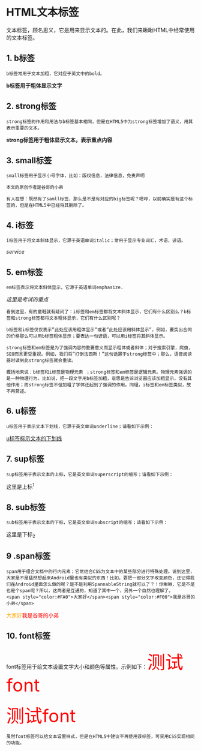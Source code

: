 # HTML文本标签
文本标签，顾名思义，它是用来显示文本的。在此，我们来瞅瞅HTML中经常使用的文本标签。

## 1. b标签
    b标签常用于文本加粗，它对应于英文中的bold。
    
<b>b标签用于粗体显示文字</b>

## 2. strong标签
	strong标签的作用和用法与b标签基本相同，但是在HTML5中为strong标签增加了语义，用其表示重要的文本。

<strong>strong标签用于粗体显示文本，表示重点内容</strong>
## 3. small标签
    small标签用于显示小号字体，比如：版权信息，法律信息，免责声明

<small>本文的原创作者是谷哥的小弟</small>

	有人在想：既然有了samll标签，那么是不是有对应的big标签呢？嗯哼，以前确实是有这个标签的，但是在HTML5中已经将其删除了。
## 4. i标签
    i标签用于将文本斜体显示，它源于英语单词italic；常用于显示专业词汇，术语，谚语。

<i>service</i>

## 5. em标签
    em标签表示将文本斜体显示，它源于英语单词emphasize.

<em>这里是考试的重点</em>

	看到这里，有的童鞋就有疑问了：i标签和em标签都将文本斜体显示，它们有什么区别么？b标签和strong标签都将文本粗体显示，它们有什么区别呢？

	b标签和i标签仅仅表示”此处应该用粗体显示”或者”此处应该用斜体显示”，例如，要突出合同的价格那么可以用b标签粗体显示；要表达一句谚语，可以用i标签将其斜体显示。

	strong标签和em标签是为了强调内容的重要意义而显示粗体或者斜体；对于搜索引擎，爬虫，SEO而言更受重视。例如，我们将”打倒法西斯！”这句话置于strong标签中；那么，语音阅读器时读到此strong标签就会重读。

	概括地来说：b标签和i标签是物理元素 ；strong标签和em标签是逻辑元素。物理元素强调的是一种物理行为。比如说，把一段文字用b标签加粗，意思是告诉浏览器应该加粗显示，没有其他作用；而strong标签不但加粗了字体还起到了强调的作用。同理，i标签和em标签类似，故不再赘述。
## 6. u标签
    u标签用于表示文本下划线，它源于英文单词underline；请看如下示例：

<u>u标签标示文本的下划线</u>

## 7. sup标签
	sup标签用于表示文本的上标，它是英文单词superscript的缩写；请看如下示例：

这里是上标<sup>1</sup>
## 8. sub标签
	sub标签用于表示文本的下标，它是英文单词subscript的缩写；请看如下示例：

这里是下标<sub>2</sub>
## 9 .span标签
	span用于组合文档中的行内元素；它常结合CSS为文本中的某些部分进行特殊处理。说到这里，大家是不是猛然想起来Android里也有类似的东西！比如，要把一部分文字改变颜色，还记得我们在Android里面怎么做的呢？是不是利用SpannableString就可以了？！你瞅瞅，它是不是也是个span呢？所以，这两者是互通的，知道了其中一个，另外一个自然也理解了。
	<span style="color:#FA0">大家好</span><span style="color:#F00">我是谷哥的小弟</span>

<span style="color:#FA0">大家好</span><span style="color:#F00">我是谷哥的小弟</span>
## 10. font标签

font标签用于给文本设置文字大小和颜色等属性。示例如下：<font color="red" size="15">测试font</font>

<font color="red" size="15">测试font</font>

	虽然font标签可以给文本设置样式，但是在HTML5中建议不再使用该标签，可采用CSS实现相同的功能。